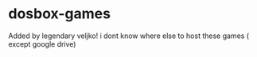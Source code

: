 # dosbox-games
Added by legendary veljko! i dont know where else to host these games ( except google drive)
